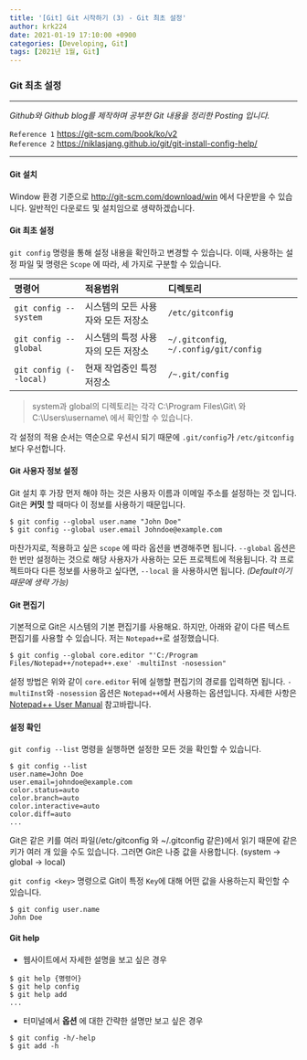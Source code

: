 ```yaml
---
title: '[Git] Git 시작하기 (3) - Git 최초 설정'
author: krk224
date: 2021-01-19 17:10:00 +0900
categories: [Developing, Git]
tags: [2021년 1월, Git]
---
```


### __Git 최초 설정__

---

_Github와 Github blog를 제작하며 공부한 Git 내용을 정리한 Posting 입니다._

`Reference 1`  <https://git-scm.com/book/ko/v2>  
`Reference 2`  <https://niklasjang.github.io/git/git-install-config-help/>

---

#### __Git 설치__
  Window 환경 기준으로 <http://git-scm.com/download/win> 에서 다운받을 수 있습니다. 일반적인 다운로드 및 설치임으로 생략하겠습니다.  

#### __Git 최초 설정__
  `git config` 명령을 통해 설정 내용을 확인하고 변경할 수 있습니다. 이때, 사용하는 설정 파일 및 명령은 `Scope` 에 따라, 세 가지로 구분할 수 있습니다.

|명령어     |적용범위    |디렉토리    |
|:---------|:----------|:----------|
|`git config --system`|시스템의 모든 사용자와 모든 저장소| `/etc/gitconfig`|
|`git config --global`|시스템의 특정 사용자의 모든 저장소|`~/.gitconfig`, `~/.config/git/config`|
|`git config (--local)`|현재 작업중인 특정 저장소|`/~.git/config`|

  > system과 global의 디렉토리는 각각 C:\Program Files\Git\ 와 C:\Users\username\ 에서 확인할 수 있습니다.

  각 설정의 적용 순서는 역순으로 우선시 되기 때문에 `.git/config`가 `/etc/gitconfig` 보다 우선합니다.  

#### __Git 사용자 정보 설정__
  Git 설치 후 가장 먼저 해야 하는 것은 사용자 이름과 이메일 주소를 설정하는 것 입니다. Git은 __커밋__ 할 때마다 이 정보를 사용하기 때문입니다.

```
$ git config --global user.name "John Doe"
$ git config --global user.email Johndoe@example.com
```

  마찬가지로, 적용하고 싶은 `scope` 에 따라 옵션을 변경해주면 됩니다. `--global` 옵션은 한 번만 설정하는 것으로 해당 사용자가 사용하는 모든 프로젝트에 적용됩니다. 각 프로젝트마다 다른 정보를 사용하고 싶다면, `--local` 을 사용하시면 됩니다. *(Default이기 때문에 생략 가능)*


#### __Git 편집기__
  기본적으로 Git은 시스템의 기본 편집기를 사용해요. 하지만, 아래와 같이 다른 텍스트 편집기를 사용할 수 있습니다.
  저는 `Notepad++`로 설정했습니다.

```
$ git config --global core.editor "'C:/Program Files/Notepad++/notepad++.exe' -multiInst -nosession"
```

  설정 방법은 위와 같이 `core.editor` 뒤에 실행할 편집기의 경로를 입력하면 됩니다. `-multiInst`와 `-nosession` 옵션은 `Notepad++`에서 사용하는 옵션입니다. 자세한 사항은 [Notepad++ User Manual](https://npp-user-manual.org/docs/command-prompt/) 참고바랍니다.

#### __설정 확인__
`git config --list` 명령을 실행하면 설정한 모든 것을 확인할 수 있습니다.

```
$ git config --list
user.name=John Doe
user.email=johndoe@example.com
color.status=auto
color.branch=auto
color.interactive=auto
color.diff=auto
...
```

Git은 같은 키를 여러 파일(/etc/gitconfig 와 ~/.gitconfig 같은)에서 읽기 때문에 같은 키가 여러 개 있을 수도 있습니다. 그러면 Git은 나중 값을 사용합니다. (system -> global -> local)

`git config <key>` 명령으로 Git이 특정 `Key`에 대해 어떤 값을 사용하는지 확인할 수 있습니다.

```
$ git config user.name
John Doe
```

#### __Git help__

  + 웹사이트에서 자세한 설명을 보고 싶은 경우

```
$ git help {명령어}
$ git help config
$ git help add
...
```

  + 터미널에서 __옵션__ 에 대한 간략한 설명만 보고 싶은 경우

```
$ git config -h/-help
$ git add -h
```
